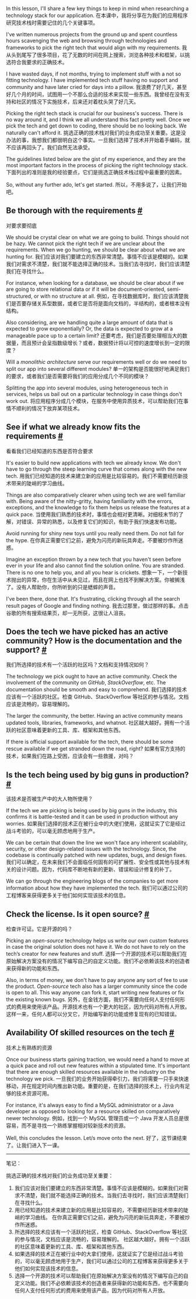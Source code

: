 In this lesson, I'll share a few key things to keep in mind when researching a technology stack for our application.
在本课中，我将分享在为我们的应用程序研究技术栈时需要记住的几个关键事项。

I've written numerous projects from the ground up and spent countless hours scavenging the web and browsing through technologies and frameworks to pick the right tech that would align with my requirements.
我从头到尾写了很多项目，花了无数的时间在网上搜索，浏览各种技术和框架，以挑选符合我要求的正确技术。

I have wasted days, if not months, trying to implement stuff with a not so fitting technology. I have implemented tech stuff having no support and community and have later cried for days into a pillow.
我浪费了好几天，甚至好几个月的时间，试图用一个不那么合适的技术来实现一些东西。我曾经在没有支持和社区的情况下实施技术，后来还对着枕头哭了好几天。

Picking the right tech stack is crucial for our business's success. There is no way around it, and I think we all understand this fact pretty well. Once we pick the tech and get down to coding, there should be no looking back. We naturally can't afford it.
挑选正确的技术栈对我们的业务成功至关重要。这是没办法的事，我想我们都很明白这个事实。一旦我们选择了技术并开始着手编码，就不应该再回头了。我们自然无法承受。

The guidelines listed below are the gist of my experience, and they are the most important factors in the process of picking the right technology stack.
下面列出的准则是我的经验要点，它们是挑选正确技术栈过程中最重要的因素。

So, without any further ado, let's get started.
所以，不用多说了，让我们开始吧。

## Be thorough with the requirements [#](https://www.educative.io/courses/web-application-software-architecture-101/RLyKXNWMmJq#Be-thorough-with-the-requirements)
对要求要彻底

We should be crystal clear on what we are going to build. Things should not be hazy. We cannot pick the right tech if we are unclear about the requirements. When we go hunting, we should be clear about what we are hunting for.
我们应该对我们要建立的东西非常清楚。事情不应该是模糊的。如果我们对需求不清楚，我们就不能选择正确的技术。当我们去寻找时，我们应该清楚我们在寻找什么。

For instance, when looking for a database, we should be clear about if we are going to store relational data or if it will be document-oriented, semi-structured, or with no structure at all.
例如，在寻找数据库时，我们应该清楚我们是否要存储关系型数据，或者它是否将是面向文档的，半结构的，或者根本没有结构。

Also considering, are we handling quite a large amount of data that is expected to grow exponentially? Or, the data is expected to grow at a manageable pace up to a certain limit?
还要考虑，我们是否要处理相当大的数据量，而且预计会呈指数级增长？或者，数据预计将以可控的速度增长到一定的限度？

Will a _monolithic architecture_ serve our requirements well or do we need to split our app into several different modules?
单一的架构是否能很好地满足我们的要求，或者我们是否需要将我们的应用分成几个不同的模块？

Splitting the app into several modules, using heterogeneous tech in services, helps us bail out on a particular technology in case things don't work out.
将应用程序分成几个模块，在服务中使用异质技术，可以帮助我们在事情不顺利的情况下放弃某项技术。

## See if what we already know fits the requirements [#](https://www.educative.io/courses/web-application-software-architecture-101/RLyKXNWMmJq#See-if-what-we-already-know-fits-the-requirements)
看看我们已经知道的东西是否符合要求

It's easier to build new applications with tech we already know. We don't have to go through the steep learning curve that comes along with the new tech.
用我们已经知道的技术来建立新的应用是比较容易的。我们不需要经历新技术带来的陡峭的学习曲线。

Things are also comparatively clearer when using tech we are well familiar with. Being aware of the nitty-gritty, having familiarity with the errors, exceptions, and the knowledge to fix them helps us release the features at a quick pace.
当使用我们熟悉的技术时，事情也会相对更清晰。对细枝末节的了解，对错误、异常的熟悉，以及修复它们的知识，有助于我们快速发布功能。

Avoid running for shiny new toys until you really need them. Do not fall for the hype.
在你真正需要它们之前，避免为闪亮的新玩具奔走。不要被炒作所迷惑。

Imagine an exception thrown by a new tech that you haven't seen before ever in your life and also cannot find the solution online. You are stranded. There is no one to help you, and all you hear is crickets.
想象一下，一个新技术抛出的异常，你在生活中从未见过，而且在网上也找不到解决方案。你被搁浅了。没有人帮助你，你所听到的只是蟋蟀的声音。

I've been there, done that. It's frustrating, clicking through all the search result pages of Google and finding nothing.
我去过那里，做过那样的事。点击谷歌的所有搜索结果页，却一无所获，这很让人沮丧。

## Does the tech we have picked has an active community? How is the documentation and the support? [#](https://www.educative.io/courses/web-application-software-architecture-101/RLyKXNWMmJq#Does-the-tech-we-have-picked-has-an-active-community?-How-is-the-documentation-and-the-support?)
我们所选择的技术有一个活跃的社区吗？文档和支持情况如何？

The technology we pick ought to have an active community. Check the involvement of the community on _GitHub_, _StackOverflow_, etc. The documentation should be smooth and easy to comprehend.
我们选择的技术应该有一个活跃的社区。检查 GitHub、StackOverflow 等社区的参与情况。文档应该是流畅的，容易理解的。

The larger the community, the better. Having an active community means updated tools, libraries, frameworks, and whatnot.
社区越大越好。拥有一个活跃的社区意味着更新的工具、库、框架和其他东西。

If there is official support available for the tech, there should be some rescue available if we get stranded down the road, right?
如果有官方支持的技术，如果我们在路上受困，应该会有一些救援，对吗？

## Is the tech being used by big guns in production? [#](https://www.educative.io/courses/web-application-software-architecture-101/RLyKXNWMmJq#Is-the-tech-being-used-by-big-guns-in-production?)
该技术是否被生产中的大人物所使用？

If the tech we are picking is being used by big guns in the industry, this confirms it is battle-tested and it can be used in production without any worries.
如果我们选择的技术正在被行业中的大佬们使用，这就证实了它是经过战斗考验的，可以毫无顾虑地用于生产。

We can be certain that down the line we won't face any inherent scalability, security, or other design-related issues with the technology. Since, the codebase is continually patched with new updates, bugs, and design fixes.
我们可以确定，在未来我们不会面临任何固有的可扩展性、安全性或其他与技术有关的设计问题。因为，代码库不断地有新的更新、错误和设计修复的补丁。

We can go through the engineering blogs of the companies to get more information about how they have implemented the tech.
我们可以通过公司的工程博客来获得更多关于他们如何实现该技术的信息。

## Check the license. Is it open source? [#](https://www.educative.io/courses/web-application-software-architecture-101/RLyKXNWMmJq#Check-the-license.-Is-it-open-source?)
检查许可证。它是开源的吗？

Picking an _open-source_ technology helps us write our own custom features in case the original solution does not have it. We do not have to rely on the tech’s creator for new features and stuff.
选择一个开源的技术可以帮助我们在原始解决方案没有的情况下编写自己的自定义功能。我们不必依赖该技术的创造者来获得新的功能和东西。

Also, in terms of money, we don't have to pay anyone any sort of fee to use the product. _Open-source_ tech also has a larger community since the code is open to all. This way anyone can fork it, start writing new features or fix the existing known bugs.
另外，在金钱方面，我们不需要向任何人支付任何形式的费用来使用该产品。开源技术也有一个更大的社区，因为代码对所有人开放。这样一来，任何人都可以分叉它，开始编写新的功能或修复现有的已知错误。

## Availability Of skilled resources on the tech [#](https://www.educative.io/courses/web-application-software-architecture-101/RLyKXNWMmJq#Availability-Of-skilled-resources-on-the-tech)
技术上有熟练的资源

Once our business starts gaining traction, we would need a hand to move at a quick pace and roll out new features within a stipulated time. It's important that there are enough skilled resources available in the industry on the technology we pick.
一旦我们的业务开始获得牵引力，我们将需要一只手来快速移动，并在规定时间内推出新功能。重要的是，在我们选择的技术上，行业内有足够的技术资源可用。

For instance, it's always easy to find a MySQL administrator or a Java developer as opposed to looking for a resource skilled on comparatively newer technology.
例如，找到一个 MySQL 管理员或一个 Java 开发人员总是很容易，而不是寻找一个熟练掌握相对较新技术的资源。

Well, this concludes the lesson. Let/s move onto the next.
好了，这节课结束了。让我们进入下一课。

---

笔记：

挑选正确的技术栈对我们的业务成功至关重要：

1. 我们应该对我们要建立的东西非常清楚。事情不应该是模糊的。如果我们对需求不清楚，我们就不能选择正确的技术。当我们去寻找时，我们应该清楚我们在寻找什么。
2. 用已经知道的技术来建立新的应用是比较容易的，不需要经历新技术带来的陡峭的学习曲线。
在你真正需要它们之前，避免为闪亮的新玩具奔走，不要被炒作所迷惑。
3. 所选择的技术应该有一个活跃的社区，检查 GitHub、StackOverflow 等社区的参与情况，文档应该是流畅的，容易理解的。
社区越大越好。拥有一个活跃的社区意味着更新的工具、库、框架和其他东西。
4. 如果选择的技术正在被行业中的大拿们使用，这就证实了它是经过战斗考验的，可以毫无顾虑地用于生产，我们可以通过公司的工程博客来获得更多关于他们如何实现该技术的信息。
5. 选择一个开源的技术可以帮助我们在原始解决方案没有的情况下编写自己的自定义功能。我们不必依赖该技术的创造者来获得新的功能和东西，也不需要向任何人支付任何形式的费用来使用该产品，因为代码对所有人开放。
